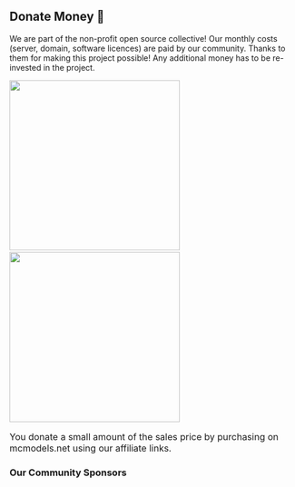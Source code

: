 ## Donate Money :money_with_wings:

We are part of the non-profit open source collective!
Our monthly costs (server, domain, software licences) are paid by our community. Thanks to them for making this project
possible!
Any additional money has to be re-invested in the project.

<div style="margin-right: 40px">
<a href="https://opencollective.com/betonquest" target="_blank" style="padding-right: 30px;">
    <img src="https://opencollective.com/betonquest/donate/button@2x.png?color=blue" width=300 />
</a>
<a href="https://mcmodels.net/?wpam_id=3" target="_blank">
  <img src="https://github.com/BetonQuest/BetonQuest/blob/master/docs/_media/content/Participate/Overview/mcmodels.png?raw=true" width="300"/>
</a>
</div>

<p style="font-size:medium;">You donate a small amount of the sales price by purchasing on mcmodels.net using our affiliate links. </p>

### Our Community Sponsors

<object type="image/svg+xml" data="https://opencollective.com/betonquest/badge.svg?&button=false"></object>
